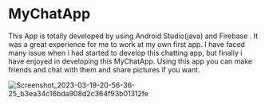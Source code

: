 # MyChatApp
This App is totally developed by using Android Studio(java) and Firebase .
It was a great experience for me to work at my own first app.
I have faced many issue when i had started to develop this chatting app, but finally i have enjoyed in developing this MyChatApp.
Using this app you can make friends and chat with them and share pictures if you want.


![Screenshot_2023-03-19-20-56-36-25_b3ea34c16bda908d2c364f93b01312fe](https://user-images.githubusercontent.com/55323568/226187004-62837378-3f2d-444f-8870-07819344847c.jpg)
